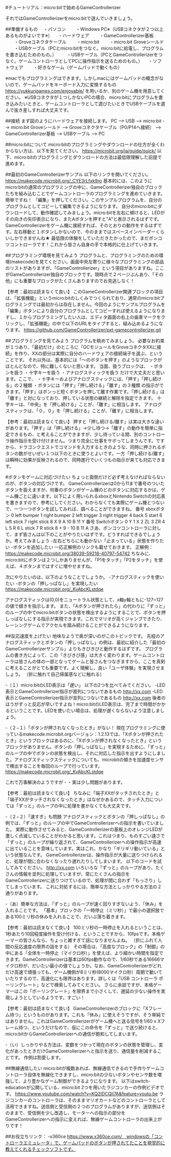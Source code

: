 #チュートリアル：micro:bitで始めるGameControllerizer 

それではGameControllerizerをmicro:bitで遊んでいきましょう。

##準備するもの
　・パソコン
　　・Windows PC※（USBコネクタが２つ以上あるものがよいです※）
　・ハードウェア
　　・GameControllerizer基板
　　・Groveコネクタケーブル
　　・micro:bit
　　・micro:bit Groveシールド
　　・USBケーブル（PCとmicro:bitをつなぐ。micro:bitに給電し、プログラムを書き込むためのもの。）
　　・USBケーブル（PCとGameControllerizerをつなぐ。ゲームコントローラとしてPCに操作指示を送るためのもの。）
　・ソフトウェア
　　・好きなゲーム（ゲームパッドで動くもの）
  
※macでもプログラミングはできます。しかしmacにはゲームパッドの概念がないので、ゲームパッドをキーボード入力に変換するもの https://yukkurigames.com/enjoyable/ を用いるか、別のゲーム機を用意してください。
※USBコネクタが１つしかないPCの場合、micro:bitにプログラムを書き込みたいときと、ゲームコントローラとして遊びたいときでUSBケーブルを選んで抜き差しすれば大丈夫です。

##接続
まず図のようにハードウェアを接続します。
PC --> USB --> micro:bit --> micro:bit Groveシールド --> Groveコネクタケーブル（P0/P14へ接続） --> GameControllerizer基板 --> USBケーブル --> PC

##micro:bitについて
micro:bitのプログラミングやダウンロードの仕方が全くわからない方は、以下を見てください。
https://microbit.org/ja/guide/quick/
以下、micro:bitのプログラミングとダウンロードの方法は最低限理解した前提で進めます。

##最初のGameControllerizerサンプル
以下のリンクを開いてください。
https://makecode.microbit.org/_CYE3rLfxk9ro
基本的には、このようにmicro:bitの通常のプログラミングの中に、GameControllerizer独自のブロックたちを組み込むことでゲームコントローラのプログラミングを進めていきます。簡単ですね！
「編集」を押してください。このサンプルプログラムを、自分のプログラムとしてコピーして編集できるようになります。
自分のmicro:bitにダウンロードして、動作確認してみましょう。micro:bitを左右に傾けると、LEDがその向きの矢印表示になり、またAボタンを押すと"A"と表示されるはずです。GameControllerizerをゲーム機に接続すれば、そのとおりの動作をするはずです。左右移動と１ボタンしかないので、今のままではスペースインベーダーくらいしかできませんね★
最低限の体験をしていただきたかったので、まだポンコツコントローラです！これから皆さん自身の手で本格的に仕上げていきます。

##プログラミング環境を見てみよう
プログラムと、プログラミングのための環境(makecode)を見てください。画面中央左寄りに様々なプログラミングの部品のリストがありますが、「GameControllerizer」という項目がありますね。ここがGameControllerizer独自のブロックです。現時点で２ページぶんあり、「その他」にも重要なブロックがたくさんありますのでお見逃しなく！

【参考：最初は読まなくて良い】
このGameControllerizer関連ブロックの項目は、「拡張機能」というmicro:bitのしくみでつくられており、通常のmicro:bitプログラミングでは最初からは存在しません。今回のようにサンプルプログラムを「編集」ボタンにより自分のプログラムとしてコピーすれば使えるようになりますし、１からプログラミングしたい人は、エディタ画面の右上の歯車マークをクリックし、「拡張機能」の中で以下のURLをタイプすると、組み込めるようになります。
https://github.com/GameControllerizer/pxt-gamecontrollerizer.git

##プログラミングを見てみよう
プログラムを眺めてみましょう。
必要なお約束が１つあり、「最初だけ」のところに「GCモジュールをGroveコネクタXXに接続」を作り、XXの部分は実際に自分のハードウェアの接続端子を選ぶ、ということです。
それ以外は、基本的には「〜のボタンを押す」のようなブロックがほとんどなので、特に難しくないと思います。
当面、扱うブロックは、
・ボタンを扱う
・十字キーを扱う
・アナログスティックを扱う
だけで大丈夫だと思います。ここで、
・十字キーおよびアナログスティックには、「押す」「押し続ける」の２種類
・ボタンには「押す」「押し続ける」「離す」の３種類
の指示ができます。「押す」はポンっと短くボタンを押して離す作業です。「押し続ける」は「離す」と対になっており、押している状態の継続と解除を指定できます。
十字キーは、「中央」を「押し続ける」ことが、「離す」に相当します。
アナログスティックは、「０，０」を「押し続ける」ことが、「離す」に相当します。

【参考：最初は読まなくて良い】
押すと「押し続ける/離す」は実は大きな違いがあります。「押す」は「押し続ける」→少し待つ→「離す」の動作を簡単に指定できるもの、と考えることができますが、少し待っている間、別のコントローラ操作指示を受け付けません。つまり完全に仕事をサボってしまうんです。ですから、ドラゴンクエストでコマンドを入力するときのような、同時に押されるボタンの数がせいぜい１つ以下のときに使うとよいです。一方「押し続ける/離す」は瞬時に効果が反映されるので、同時進行でいくつもの指示が来ても対応できます。

#ボタンをゲームに対応づけたい
ちょっと面倒だけど必ず考えなければならないのが、ボタンの対応づけです。
GameControllerizerは0から11まで番号のついたボタンを扱えますが、何番のボタンがゲーム機のどのボタンに対応するかは、ゲーム機ごとに違います。以下によく用いられるxboxとNintendo Switchの対応表を書きますので、参考にしてください。わからなくても実際にゲーム機とつないで、一つ一つボタンを試してみれば、調べることができますね。
番号    xboxボタン
0    left bumper
1    right bumper
2    left trigger
3    right trigger
4    back
5    start
6    left stick
7    right stick
8    X
9    A
10    B
11    Y
番号    Switchボタン
0    Y
1    X
2    ZL
3    ZR
4    L
5    R
6    L stick
7    R stick
8    +
9    -
10    B
11    A
さあ、ポンコツコントローラに対して、まず皆さんは以下のことがやりたいはずです。どうすればできるでしょうか。考えてみましょう
-左右どちらにも動かない「止まっている」状態を作りたい
-ボタンを追加したい
一応正解例のリンクも載せておきます。
正解例：https://makecode.microbit.org/38039-59218-40797-54742
ちなみに、micro:bitにボタンは２つしかありませんが、「P1をタッチ」「P2をタッチ」を使えば、４ボタンまではすぐに増やせますね。

次にやりたいのは、以下のようなことでしょうか。
-アナログスティックを使いたい
-ボタンの「押しっぱなし」を実現したい
https://makecode.microbit.org/_KvAbcKLstdqe

アナログスティックは(0,0)をニュートラル状態として、x軸y軸ともに-127~127の値で傾きを指示します。
また、「Aボタンが押されたら」の代わりに「ずっと」のループの中でmicro:bitボタンの状態を検出するようにすることで、ボタンを押しっぱなしにする指示が実現できます。これでマリオが高くジャンブできたり、レーシングゲームでアクセルを踏み続けることができるようになります。

##反応速度を上げたい
地味なようで奥が深いのがこのトピックです。
先程のアナログスティックとボタンの「押しっぱなし」の例は、最初に紹介した「最初のGameControllerizerサンプル」よりもきびきびと動作するはずです。
プログラムの書き方によって、この「きびきび感」は大きく変わります。ゲームコントローラは皆さんの体の一部となってゲームと皆さんをつなぎますから、ここを真剣に考えることがとても重要です。よく理解し、良い「ユーザ体験」を実現させましょう。
（折に触れて自己帰属感などに触れる）

-（１）micro:bitのLED表示は「遅い」
以下の2つを比べてみてください。
-LED表示とGameControllerizer指示が直列につないであるもの http://xx.com
-LED表示とGameControllerizer指示が並列につないであるもの http://xx.com
後者のほうがずっと反応が早いですよね！micro:bitのLED表示は、完了まで時間がかかるということです。LEDを使いたい場合は、処理が遅くならないよう注意しましょう。

-（２−１）「ボタンが押されなくなったとき」がない！
現在プログラミングに使っているmakecode.microbit.orgバージョン：1.2.13では、「Xボタンが押されたとき」というブロックはあるのに、「Xボタンが押されなくなったとき」というブロックがありません。ボタンの「押しっぱなし」を実現するために、「ずっと」のループの中でボタンの状態を検出し、それに対応した指示を出すようにしました。アナログスティックスティックについても、microbitの傾きを加速度センサで検出することを毎回のループで行っています。
https://makecode.microbit.org/_KvAbcKLstdqe

これで万事解決のようですが・・実は少し問題があります。

【参考：最初は読まなくて良い】
ちなみに「端子XXがタッチされたとき」と「端子XXがタッチされなくなったとき」はなぜかあるので、タッチ入力については「ずっと」のループの中に処理を書かなくても大丈夫です。

-（２−２）「速すぎ」も問題
アナログスティックとボタンの「押しっぱなし」の例では、「ずっと」のループの中でGameControllerizerへの指示を書いていました。
実際に動作させてみると、GameControllerizerの基板上のオレンジLEDが激しく点滅していることがわかると思います。これはつまり、ものすごい速さで「ずっと」のループが繰り返されて、GameControllerizerへの操作指示が高速に出ていることを意味しています。実はこれ、かなり「ギリギリ動いている」という状態なんです。
GameControllerizerは、操作指示が大量に送りつけられると、処理が間に合わなくなったり遅れたりしてしまいます。
以下のコードを試してみてください。
 http://xx.com
いろいろな「ずっと」のループがあり、たくさんの情報を並列に処理していますが、常にたくさんの指示をGameControllerizerに送りつけているので、処理が間に合わず「もっさり」してしまっています。
これに対処するには、簡単な方法としっかりやる方法の２通りがあります。

-（あ）簡単な方法は、「ずっと」のループが速く回りすぎないよう、「休み」を入れることです。
「基本」ブロックの「一時停止（ミリ秒）」で最小の選択肢である100ミリ秒の休みを入れることで、だいぶ落ち着きます。

【参考：最初は読まなくて良い】
100ミリ秒の一時停止を入れるということは、1秒あたり10回程度操作を受け付ける、ということですから、10fpsです。本格ゲーマーの皆さんなら、ちょっと雑すぎて話になりませんよね。
（折にふれて人間の反応速度の限界の話をする）
その場合は、「高度なブロック」の「制御」の中にある「全体を一時停止（マイクロ秒）」を使えば、より細かい時間を指定できます。GameControllerizerは基本は60fps動作なので、1/60秒である16666マイクロ秒が、だいたい最小の値でしょうか。なお、GameControllerizerがどれだけ高速で頑張っても、ゲーム機側が8ミリ秒(8000マイクロ秒）周期で動いていたりするので、高速化にも限界はあります。詳しくは「USB コントローラ ポーリングレート」などで検索してみてください。
さらに余談ですが、本格ゲーマーはこの「ポーリングレート」を限界まで小さくして、遅延の少ない操作を実現しようとしているようです。すごい！

【参考：最初は読まなくて良い】
GameControllerizerのブロックに「Xフレーム待つ」というものがあります。これも「休み」に使えそうですが、そう単純ではありません。これはGameControllerizerがゲーム機へと送る信号を1/60 x Xフレーム待つ、というだけなので、仮にこの命令を「ずっと」で送り続けると、micro:bitからGameControllerizerへの通信が飽和してしまいます。

-（い）しっかりやる方法は、変数をつかって現在のボタンの状態を管理し、変化があったときだけGameControllerizerへと指示を送り、通信量を削減することです。
作例は割愛します。

##無線通信したい
micro:bitが複数あれば、無線通信できるので手作りゲームコントローラ自体を無線化できますし、micro:bitの少ないボタンやセンサ数を増強して、より豊かなゲーム制御ができるようになります。
以下はswitch-educationが公開している、micro:bit 2つを用いたラジコンカーの作例ビデオです。
https://www.youtube.com/watch?v=KQ2IDCQli7A&feature=youtu.be
ラジコンカーのコントローラは、そのままマリオカートなどのコントローラとして活用できますね。送信側と受信側の２つのプログラムがありますが、送信側はそのままで、受信側を少し改造し、モーターへの指示の部分をGameControllerizerへの指示に変えれば、無線ゲームコントローラの出来上がりです！

##お役立ちリンク：
-x360ce https://www.x360ce.com/　windowsの「コントローラエミュレータ」で、ゲームパッドのボタンが押されてたことを視覚的に教えてくれるチェックソフトです。
